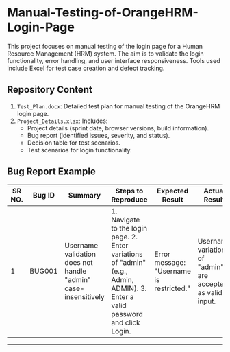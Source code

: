 # Manual-Testing-of-OrangeHRM-Login-Page
This project focuses on manual testing of the login page for a Human Resource Management (HRM) system. The aim is to validate the login functionality, error handling, and user interface responsiveness. Tools used include Excel for test case creation and defect tracking.
## Repository Content
1. `Test_Plan.docx`: Detailed test plan for manual testing of the OrangeHRM login page.
2. `Project_Details.xlsx`: Includes:
   - Project details (sprint date, browser versions, build information).
   - Bug report (identified issues, severity, and status).
   - Decision table for test scenarios.
   - Test scenarios for login functionality.

## Bug Report Example
| **SR NO.** | **Bug ID** | **Summary** | **Steps to Reproduce** | **Expected Result**                     | **Actual Result**                        | **Severity** | **Priority** | **Reported By**      | **Date**  | **Status** |
|------------|------------|-------------|-------------------------|-----------------------------------------|-----------------------------------------|--------------|--------------|----------------------|-----------|------------|
| 1          | BUG001     | Username validation does not handle "admin" case-insensitively | 1. Navigate to the login page. 2. Enter variations of "admin" (e.g., Admin, ADMIN). 3. Enter a valid password and click Login. | Error message: "Username is restricted." | Username variations of "admin" are accepted as valid input. | High         | High         | Shakshi Kejriwal     | 1/6/2025  | Open       |

---
